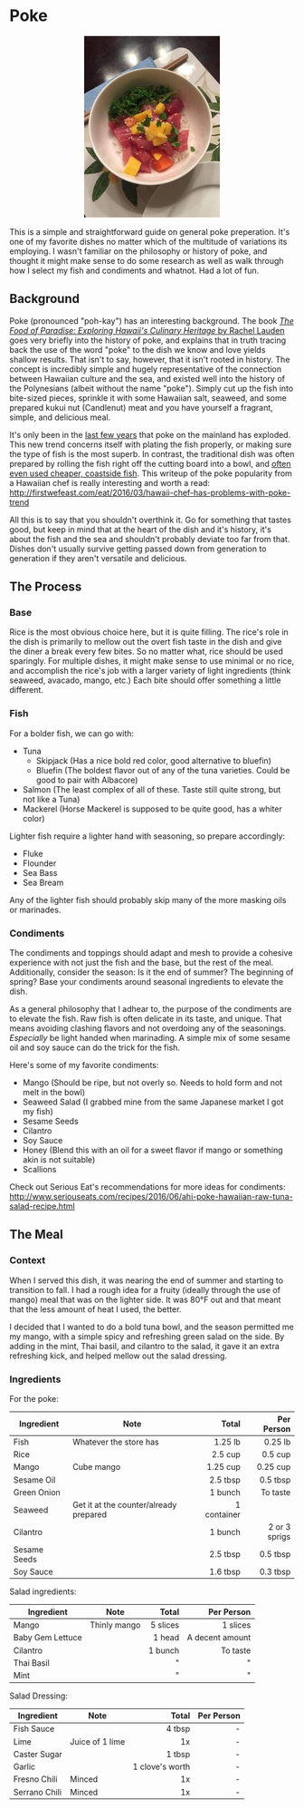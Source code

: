 # Poke

<p align="center">
<img src="img/poke.jpg">
</p>

This is a simple and straightforward guide on general poke preperation. It's one of my favorite dishes no matter which of the multitude of variations its employing. I wasn't familiar on the philosophy or history of poke, and thought it might make sense to do some research as well as walk through how I select my fish and condiments and whatnot. Had a lot of fun.

## Background

Poke (pronounced "poh-kay") has an interesting background. The book [*The Food of Paradise: Exploring Hawaii's Culinary Heritage* by Rachel Lauden](https://play.google.com/store/books/details?id=ZnsTxepydfQC) goes very briefly into the history of poke, and explains that in truth tracing back the use of the word "poke" to the dish we know and love yields shallow results. That isn't to say, however, that it isn't rooted in history. The concept is incredibly simple and hugely representative of the connection between Hawaiian culture and the sea, and existed well into the history of the Polynesians (albeit without the name "poke"). Simply cut up the fish into bite-sized pieces, sprinkle it with some Hawaiian salt, seaweed, and some prepared kukui nut (Candlenut) meat and you have yourself a fragrant, simple, and delicious meal. 

It's only been in the [last few years](https://en.wikipedia.org/wiki/Poke_(fish_salad)#History) that poke on the mainland has exploded. This new trend concerns itself with plating the fish properly, or making sure the type of fish is the most superb. In contrast, the traditional dish was often prepared by rolling the fish right off the cutting board into a bowl, and [often even used cheaper, coastside fish](http://firstwefeast.com/eat/2016/03/hawaii-chef-has-problems-with-poke-trend). This writeup of the poke popularity from a Hawaiian chef is really interesting and worth a read: http://firstwefeast.com/eat/2016/03/hawaii-chef-has-problems-with-poke-trend

All this is to say that you shouldn't overthink it. Go for something that tastes good, but keep in mind that at the heart of the dish and it's history, it's about the fish and the sea and shouldn't probably deviate too far from that. Dishes don't usually survive getting passed down from generation to generation if they aren't versatile and delicious.

## The Process

### Base

Rice is the most obvious choice here, but it is quite filling. The rice's role in the dish is primarily to mellow out the overt fish taste in the dish and give the diner a break every few bites. So no matter what, rice should be used sparingly. For multiple dishes, it might make sense to use minimal or no rice, and accomplish the rice's job with a larger variety of light ingredients (think seaweed, avacado, mango, etc.) Each bite should offer something a little different. 

### Fish

For a bolder fish, we can go with:
- Tuna
    - Skipjack (Has a nice bold red color, good alternative to bluefin) 
    - Bluefin (The boldest flavor out of any of the tuna varieties. Could be good to pair with Albacore)
- Salmon (The least complex of all of these. Taste still quite strong, but not like a Tuna)
- Mackerel (Horse Mackerel is supposed to be quite good, has a whiter color)

Lighter fish require a lighter hand with seasoning, so prepare accordingly:
- Fluke
- Flounder
- Sea Bass
- Sea Bream

Any of the lighter fish should probably skip many of the more masking oils or marinades. 

### Condiments

The condiments and toppings should adapt and mesh to provide a cohesive experience with not just the fish and the base, but the rest of the meal. Additionally, consider the season: Is it the end of summer? The beginning of spring? Base your condiments around seasonal ingredients to elevate the dish. 

As a general philosophy that I adhear to, the purpose of the condiments are to elevate the fish. Raw fish is often delicate in its taste, and unique. That means avoiding clashing flavors and not overdoing any of the seasonings. _Especially_ be light handed when marinading. A simple mix of some sesame oil and soy sauce can do the trick for the fish.

Here's some of my favorite condiments:
- Mango (Should be ripe, but not overly so. Needs to hold form and not melt in the bowl)
- Seaweed Salad (I grabbed mine from the same Japanese market I got my fish)
- Sesame Seeds
- Cilantro
- Soy Sauce
- Honey (Blend this with an oil for a sweet flavor if mango or something akin is not suitable)
- Scallions

Check out Serious Eat's recommendations for more ideas for condiments: http://www.seriouseats.com/recipes/2016/06/ahi-poke-hawaiian-raw-tuna-salad-recipe.html

## The Meal

### Context

When I served this dish, it was nearing the end of summer and starting to transition to fall. I had a rough idea for a fruity (ideally through the use of mango) meal that was on the lighter side. It was 80°F out and that meant that the less amount of heat I used, the better. 

I decided that I wanted to do a bold tuna bowl, and the season permitted me my mango, with a simple spicy and refreshing green salad on the side. By adding in the mint, Thai basil, and cilantro to the salad, it gave it an extra refreshing kick, and helped mellow out the salad dressing.

### Ingredients

For the poke:  

| Ingredient | Note | Total | Per Person |
| ---------- | ---- | -----:| ----------:|
| Fish | Whatever the store has | 1.25 lb| 0.25 lb |
| Rice | | 2.5 cup | 0.5 cup |
| Mango | Cube mango | 1.25 cup | 0.25 cup |
| Sesame Oil | | 2.5 tbsp | 0.5 tbsp |
| Green Onion | | 1 bunch | To taste |
| Seaweed | Get it at the counter/already prepared | 1 container |
| Cilantro | | 1 bunch | 2 or 3 sprigs |
| Sesame Seeds | | 2.5 tbsp | 0.5 tbsp |
| Soy Sauce | | 1.6 tbsp | 0.3 tbsp |

Salad ingredients:  

| Ingredient | Note | Total | Per Person |
| ---------- | ---- | -----:| ----------:|
| Mango | Thinly mango | 5 slices | 1 slices |
| Baby Gem Lettuce | | 1 head | A decent amount |
| Cilantro | | 1 bunch | To taste |
| Thai Basil | | " | " |
| Mint | | " | " |

Salad Dressing:

| Ingredient | Note | Total | Per Person |
| ---------- | ---- | -----:| ----------:|
| Fish Sauce | | 4 tbsp | - |
| Lime | Juice of 1 lime | 1x | - |
| Caster Sugar | | 1 tbsp | - |
| Garlic | | 1 clove's worth | - |
| Fresno Chili | Minced | 1x | - |
| Serrano Chili | Minced | 1x | - |
